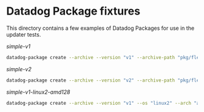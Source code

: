 # Datadog Package fixtures

This directory contains a few examples of Datadog Packages for use in the
updater tests.

*simple-v1*
```bash
datadog-package create --archive --version "v1" --archive-path "pkg/fleet/internal/fixtures/oci-layout-simple-v1.tar" --package "simple" --configs pkg/fleet/internal/fixtures/simple-v1-config pkg/fleet/internal/fixtures/simple-v1
```

*simple-v2*
```bash
datadog-package create --archive --version "v2" --archive-path "pkg/fleet/internal/fixtures/oci-layout-simple-v2.tar" --package "simple" --configs pkg/fleet/internal/fixtures/simple-v2-config pkg/fleet/internal/fixtures/simple-v2
```

*simple-v1-linux2-amd128*
```bash
datadog-package create --archive --version "v1" --os "linux2" --arch "amd128" --archive-path "pkg/fleet/internal/fixtures/oci-layout-simple-v1-linux2-amd128.tar" --package "simple" pkg/fleet/internal/fixtures/simple-v1
```
